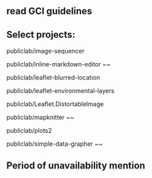 ## read GCI guidelines
## Select projects:
publiclab/image-sequencer

publiclab/inline-markdown-editor ~~

publiclab/leaflet-blurred-location 

publiclab/leaflet-environmental-layers 

publiclab/Leaflet.DistortableImage 

publiclab/mapknitter ~~

publiclab/plots2 

publiclab/simple-data-grapher ~~

## Period of unavailability mention